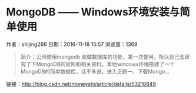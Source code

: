 # MongoDB —— Windows环境安装与简单使用
作者：shijing266
日期：2016-11-18 15:57
浏览量：1369
> 简介：公司使用mongodb 来做数据库的功能，第一次使用，所以自己去研究了下MongoDB的官网和相关资料，本地windows环境搭建了一个MongoDB的简单数据库，话不多说，进入正题一、下载Mongo...

 链接：http://blog.csdn.net/moneyshi/article/details/53216849
